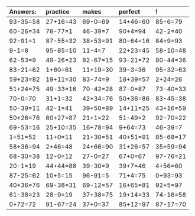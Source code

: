 | Answers: | practice | makes | perfect | ! |
| :--- | :--- | :--- | :--- | :--- |
| 93-35=58 | 27+16=43 | 69-0=69 | 14+46=60 | 85-6=79 | 
| 60-26=34 | 78-77=1 | 46-39=7 | 90+4=94 | 42-2=40 | 
| 92-91=1 | 87-55=32 | 38+53=91 | 80-64=16 | 84+9=93 | 
| 9-1=8 | 95-85=10 | 11-4=7 | 22+23=45 | 58-10=48 | 
| 62-53=9 | 49-26=23 | 82-67=15 | 93-21=72 | 80-44=36 | 
| 83-21=62 | 1+60=61 | 11+19=30 | 39-3=36 | 95-32=63 | 
| 59+23=82 | 19+11=30 | 83-74=9 | 18+39=57 | 2+24=26 | 
| 51+24=75 | 49-33=16 | 70-42=28 | 87-0=87 | 73-40=33 | 
| 70-0=70 | 31+1=32 | 42+34=76 | 50+36=86 | 83-45=38 | 
| 50-39=11 | 42-1=41 | 39+50=89 | 14+11=25 | 43+16=59 | 
| 50+26=76 | 60+27=87 | 21+1=22 | 51-49=2 | 92-70=22 | 
| 69-53=16 | 25+10=35 | 16+78=94 | 9+64=73 | 46-39=7 | 
| 1+51=52 | 11+0=11 | 21+30=51 | 40+51=91 | 85-68=17 | 
| 58+36=94 | 2+46=48 | 24+66=90 | 31+26=57 | 35+59=94 | 
| 68-30=38 | 12-0=12 | 27-0=27 | 67+0=67 | 97-76=21 | 
| 20-1=19 | 44+44=88 | 39-30=9 | 39+7=46 | 4+56=60 | 
| 87-25=62 | 10+5=15 | 96-91=5 | 71+4=75 | 0+93=93 | 
| 40+36=76 | 69-38=31 | 69-12=57 | 16+65=81 | 92+5=97 | 
| 61-38=23 | 28-9=19 | 37+38=75 | 19+14=33 | 74-16=58 | 
| 0+72=72 | 91-67=24 | 37+0=37 | 85+12=97 | 87-17=70 | 
